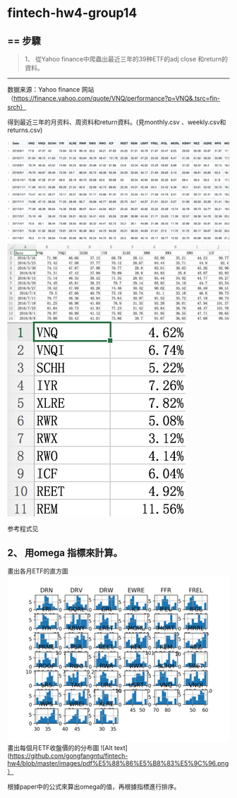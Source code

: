 # fintech-hw4-group14
==
步驟
---
>1、 從Yahoo finance中爬蟲出最近三年的39种ETF的adj close 和return的資料。
----

数据来源：Yahoo finance 网站（https://finance.yahoo.com/quote/VNQ/performance?p=VNQ&.tsrc=fin-srch）

得到最近三年的月资料、周资料和return資料。(見monthly.csv 、weekly.csv和 returns.csv)

![Alt text](https://github.com/gongfangntu/fintech-hw4/blob/master/images/monthly.png)
![Alt text](https://github.com/gongfangntu/fintech-hw4/blob/master/images/weekly.png)
![Alt text](https://github.com/gongfangntu/fintech-hw4/blob/master/images/return%20.png)

参考程式见

2、 用omega 指標來計算。
---
畫出各月ETF的直方圖
![Alt text](https://github.com/gongfangntu/fintech-hw4/blob/master/images/hisrogram%E5%9C%96%E7%89%87.png)
畫出每個月ETF收盤價的的分布圖
![Alt text](https://github.com/gongfangntu/fintech-hw4/blob/master/images/pdf%E5%88%86%E5%B8%83%E5%9C%96.png）

根據paper中的公式來算出omega的值，再根據指標進行排序。


